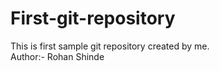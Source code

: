 # First-git-repository
This is first sample git  repository created by me.
<br>
Author:- Rohan Shinde
